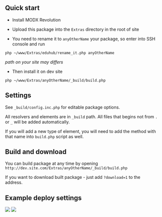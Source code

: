 ## Quick start

* Install MODX Revolution

* Upload this package into the `Extras` directory in the root of site

* You need to rename it to `anyOtherName` your package, so enter into SSH console and run
```
php ~/www/Extras/eduhub/rename_it.php anyOtherName
```
*path on your site may differs*

* Then install it on dev site
```
php ~/www/Extras/anyOtherName/_build/build.php
``` 

## Settings

See `_build/config.inc.php` for editable package options.

All resolvers and elements are in `_build` path. All files that begins not from `.` or `_` will be added automatically. 

If you will add a new type of element, you will need to add the method with that name into `build.php` script as well.

## Build and download

You can build package at any time by opening `http://dev.site.com/Extras/anyOtherName/_build/build.php`

If you want to download built package - just add `?download=1` to the address.

## Example deploy settings

[![](https://file.modx.pro/files/3/a/b/3ab2753b9e8b6c09a4ca0da819db37b6s.jpg)](https://file.modx.pro/files/3/a/b/3ab2753b9e8b6c09a4ca0da819db37b6.png) [![](https://file.modx.pro/files/c/1/a/c1afbb8988ab358a0b400cdcdb0391d4s.jpg)](https://file.modx.pro/files/c/1/a/c1afbb8988ab358a0b400cdcdb0391d4.png)
